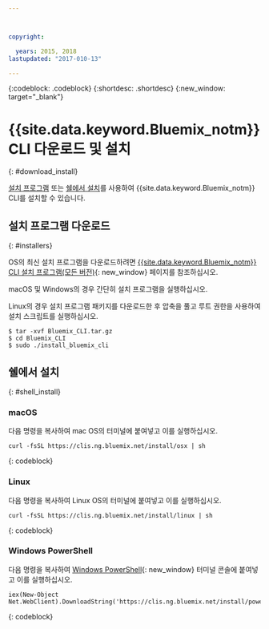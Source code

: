 ```yaml
---



copyright:

  years: 2015, 2018
lastupdated: "2017-010-13"

---
```


{:codeblock: .codeblock} 
{:shortdesc: .shortdesc}
{:new_window: target="_blank"}


# {{site.data.keyword.Bluemix_notm}} CLI 다운로드 및 설치
{: #download_install}

[설치 프로그램](#installers) 또는 [쉘에서 설치](#shell_install)를 사용하여 {{site.data.keyword.Bluemix_notm}} CLI를 설치할 수 있습니다.

## 설치 프로그램 다운로드
{: #installers}

OS의 최신 설치 프로그램을 다운로드하려면 [{{site.data.keyword.Bluemix_notm}} CLI 설치 프로그램(모든 버전)](all_versions.html){: new_window} 페이지를 참조하십시오.

macOS 및 Windows의 경우 간단히 설치 프로그램을 실행하십시오. 

Linux의 경우 설치 프로그램 패키지를 다운로드한 후 압축을 풀고 루트 권한을 사용하여 설치 스크립트를 실행하십시오.

  ```
  $ tar -xvf Bluemix_CLI.tar.gz
  $ cd Bluemix_CLI
  $ sudo ./install_bluemix_cli

  ```
  
## 쉘에서 설치
{: #shell_install}


### macOS

다음 명령을 복사하여 mac OS의 터미널에 붙여넣고 이를 실행하십시오.

```
curl -fsSL https://clis.ng.bluemix.net/install/osx | sh
```
{: codeblock}

### Linux

다음 명령을 복사하여 Linux OS의 터미널에 붙여넣고 이를 실행하십시오.

```
curl -fsSL https://clis.ng.bluemix.net/install/linux | sh
```
{: codeblock}

### Windows PowerShell

다음 명령을 복사하여 [Windows PowerShell](https://msdn.microsoft.com/en-us/powershell/scripting/getting-started/getting-started-with-windows-powershell){: new_window} 터미널 콘솔에 붙여넣고 이를 실행하십시오.

```
iex(New-Object Net.WebClient).DownloadString('https://clis.ng.bluemix.net/install/powershell')
```
{: codeblock}
